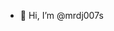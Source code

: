 - 👋 Hi, I’m @mrdj007s


<!---
mrdj007s/mrdj007s is a ✨ special ✨ repository because its `README.md` (this file) appears on your GitHub profile.
You can click the Preview link to take a look at your changes.
--->
